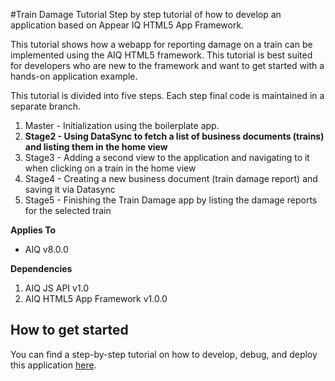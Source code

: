 #Train Damage Tutorial
Step by step tutorial of how to develop an application based on Appear IQ HTML5 App Framework. 

This tutorial shows how a webapp for reporting damage on a train can be implemented using the AIQ HTML5 framework. This tutorial is best suited for developers who are new to the framework and want to get started with a hands-on application example.

This tutorial is divided into five steps. Each step final code is maintained in a separate branch.
  1. Master - Initialization using the boilerplate app.
  2. **Stage2 - Using DataSync to fetch a list of business documents (trains) and listing them in the home view**
  3. Stage3 - Adding a second view to the application and navigating to it when clicking on a train in the home view
  4. Stage4 - Creating a new business document (train damage report) and saving it via Datasync
  5. Stage5 - Finishing the Train Damage app by listing the damage reports for the selected train


**Applies To**

* AIQ v8.0.0 


**Dependencies**

1. AIQ JS API v1.0
2. AIQ HTML5 App Framework v1.0.0


## How to get started
You can find a step-by-step tutorial on how to develop, debug, and deploy this application [here](https://docs.appeariq.com/display/AIQDEVBETA/Create+app+from+scratch%2C+using+AIQ+datasync).
